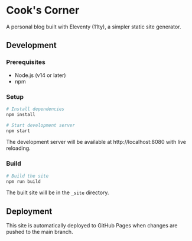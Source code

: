 # Cook's Corner

A personal blog built with Eleventy (11ty), a simpler static site generator.

## Development

### Prerequisites

- Node.js (v14 or later)
- npm

### Setup

```bash
# Install dependencies
npm install

# Start development server
npm start
```

The development server will be available at http://localhost:8080 with live reloading.

### Build

```bash
# Build the site
npm run build
```

The built site will be in the `_site` directory.

## Deployment

This site is automatically deployed to GitHub Pages when changes are pushed to the main branch.

<!-- Previous GitHub profile content -->
<!--
**Mico-S/mico-s** is a ✨ _special_ ✨ repository because its `README.md` (this file) appears on your GitHub profile.

Here are some ideas to get you started:

- 🔭 I'm currently working on ...
- 🌱 I'm currently learning ...
- 👯 I'm looking to collaborate on ...
- 🤔 I'm looking for help with ...
- 💬 Ask me about ...
- 📫 How to reach me: ...
- 😄 Pronouns: ...
- ⚡ Fun fact: ...
-->
